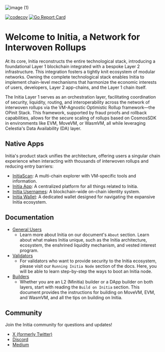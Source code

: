 ![image (1)](https://github.com/initia-labs/initia/assets/160459432/3b7812ec-be55-417d-8ca2-dee77a294874)

[![codecov](https://codecov.io/gh/initia-labs/initia/graph/badge.svg?token=CQ8FELH3BU)](https://codecov.io/gh/initia-labs/initia)
[![Go Report Card](https://goreportcard.com/badge/github.com/initia-labs/initia)](https://goreportcard.com/report/github.com/initia-labs/initia)

# Welcome to Initia, a Network for Interwoven Rollups

At its core, Initia reconstructs the entire technological stack, introducing a foundational Layer 1 blockchain integrated with a bespoke Layer 2 infrastructure. This integration fosters a tightly knit ecosystem of modular networks. Owning the complete technological stack enables Initia to implement chain-level mechanisms that harmonize the economic interests of users, developers, Layer 2 app-chains, and the Layer 1 chain itself.

The Initia Layer 1 serves as an orchestration layer, facilitating coordination of security, liquidity, routing, and interoperability across the network of interwoven rollups via the VM-Agnostic Optimistic Rollup framework—the OPinit Stack. This framework, supported by fraud proofs and rollback capabilities, allows for the secure scaling of rollups based on CosmosSDK in environments like EVM, MoveVM, or WasmVM, all while leveraging Celestia's Data Availability (DA) layer.

## Native Apps

Initia's product stack unifies the architecture, offering users a singular chain experience when interacting with thousands of interwoven rollups and reducing entry barriers:

- [InitiaScan](https://scan.initia.tech/initiation-1): A multi-chain explorer with VM-specific tools and information.
- [Initia App](https://app.testnet.initia.xyz): A centralized platform for all things related to Initia.
- [Initia Usernames](https://usernames.testnet.initia.xyz): A blockchain-wide on-chain identity system.
- [Initia Wallet](https://chromewebstore.google.com/detail/initia-wallet/ffbceckpkpbcmgiaehlloocglmijnpmp): A dedicated wallet designed for navigating the expansive Initia ecosystem.

## Documentation

- [General Users](https://docs.initia.xyz)
  - Learn more about Initia on our document's ```About``` section. Learn about what makes Initia unique, such as the Initia architecture, ecosystem, the enshrined liquidity mechanism, and vested interest program.
- [Validators](https://docs.initia.xyz/run-initia-node/running-initia-node)
  - For validators who want to provide security to the Initia ecosystem, please visit our ```Running Initia Node``` section of the docs. Here, you will be able to learn step-by-step the ways to boot an Initia node.
- [Builders](https://docs.initia.xyz/build-on-initia/getting-started)
  - Whether you are an L2 (Minitia) builder or a DApp builder on both layers, start with reading the ```Build on Initia``` section. This document provides the instructions for building on MoveVM, EVM, and WasmVM, and all the tips on building on Initia.

## Community

Join the Initia community for questions and updates!

- [X (formerly Twitter)](https://x.com/initiaFDN)
- [Discord](https://discord.gg/initia)
- [Medium](https://medium.com/@initiafdn)
  

